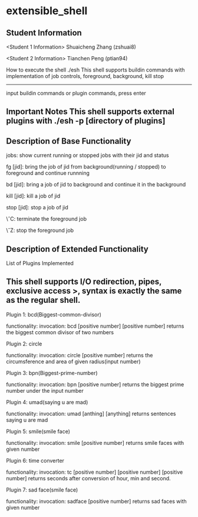 # extensible_shell
Student Information
-------------------
<Student 1 Information>
Shuaicheng Zhang (zshuai8)

<Student 2 Information>
Tianchen Peng (ptian94)

How to execute the shell
./esh
This shell supports buildin commands with implementation of job controls, 
foreground, background, kill stop

------------------------
input buildin commands or plugin commands, press enter

Important Notes
This shell supports external plugins with
./esh -p [directory of plugins]
---------------

Description of Base Functionality
---------------------------------

jobs: show current running or stopped jobs with their jid and status

fg [jid]: bring the job of jid from background(running / stopped) to foreground and continue runnning

bd [jid]: bring a job of jid to background and continue it in the background

kill [jid]: kill a job of jid

stop [jid]: stop a job of jid

\ˆC: terminate the foreground job

\ˆZ: stop the foreground job

Description of Extended Functionality
-------------------------------------

List of Plugins Implemented

This shell supports I/O redirection, pipes, exclusive access >, syntax is exactly the same
as the regular shell.
---------------------------
Plugin 1:
bcd(Biggest-common-divisor)

functionality:
invocation: bcd [positive number] [positive number]
returns the biggest common divisor of two numbers


Plugin 2:
circle

functionality:
invocation: circle [positive number]
returns the circumsference and area of given radius(input number)

Plugin 3:
bpn(Biggest-prime-number)

functionality:
invocation: bpn [positive number]
returns the biggest prime number under the input number

Plugin 4:
umad(saying u are mad)

functionality:
invocation: umad [anthing] [anything]
returns sentences saying u are mad

Plugin 5:
smile(smile face)

functionality:
invocation: smile [positive number]
returns smile faces with given number

Plugin 6:
time converter

functionality:
invocation: tc [positive number] [positive number] [positive number]
returns seconds after conversion of hour, min and second.

Plugin 7:
sad face(smile face)

functionality:
invocation: sadface [positive number]
returns sad faces with given number
